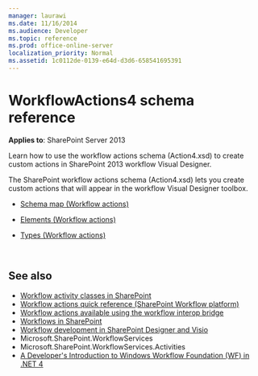 ```yaml
---
manager: laurawi
ms.date: 11/16/2014
ms.audience: Developer
ms.topic: reference
ms.prod: office-online-server
localization_priority: Normal
ms.assetid: 1c0112de-0139-e64d-d3d6-658541695391
---
```


# WorkflowActions4 schema reference

**Applies to**: SharePoint Server 2013

Learn how to use the workflow actions schema (Action4.xsd) to create custom actions in SharePoint 2013 workflow Visual Designer.

The SharePoint workflow actions schema (Action4.xsd) lets you create custom actions that will appear in the workflow Visual Designer toolbox.

- [Schema map (Workflow actions)](schema-map-workflow-actions.md)

- [Elements (Workflow actions)](elements-workflow-actions.md)

- [Types (Workflow actions)](types-workflow-actions.md)

<br/>

## See also

- [Workflow activity classes in SharePoint](../general-development/workflow-activity-classes-in-sharepoint.md)
- [Workflow actions quick reference (SharePoint Workflow platform)](../general-development/workflow-actions-quick-reference-sharepoint-workflow-platform.md)
- [Workflow actions available using the workflow interop bridge](../general-development/workflow-actions-available-using-the-workflow-interop-bridge.md)
- [Workflows in SharePoint](../general-development/workflows-in-sharepoint.md)
- [Workflow development in SharePoint Designer and Visio](../general-development/workflow-development-in-sharepoint-designer-and-visio.md)
- Microsoft.SharePoint.WorkflowServices
- Microsoft.SharePoint.WorkflowServices.Activities
- [A Developer's Introduction to Windows Workflow Foundation (WF) in .NET 4](https://msdn.microsoft.com/en-us/library/ee342461.aspx)



 




